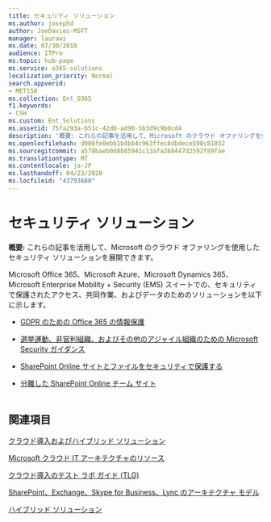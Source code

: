 ```yaml
---
title: セキュリティ ソリューション
ms.author: josephd
author: JoeDavies-MSFT
manager: laurawi
ms.date: 07/30/2018
audience: ITPro
ms.topic: hub-page
ms.service: o365-solutions
localization_priority: Normal
search.appverid:
- MET150
ms.collection: Ent_O365
f1.keywords:
- CSH
ms.custom: Ent_Solutions
ms.assetid: 75fa293a-b51c-42d0-ad90-5b3d9c9b0cd4
description: '概要: これらの記事を活用して、Microsoft のクラウド オファリングを使用したセキュリティ ソリューションを展開できます。'
ms.openlocfilehash: d006fe0ebb1b4bb4c963ffec8dbdece590c81032
ms.sourcegitcommit: a578baeb0d8b85941c13afa268447d2592f89fae
ms.translationtype: MT
ms.contentlocale: ja-JP
ms.lasthandoff: 04/23/2020
ms.locfileid: "43793680"
---
```

# <a name="security-solutions"></a>セキュリティ ソリューション

 **概要:** これらの記事を活用して、Microsoft のクラウド オファリングを使用したセキュリティ ソリューションを展開できます。
  
Microsoft Office 365、Microsoft Azure、Microsoft Dynamics 365、Microsoft Enterprise Mobility + Security (EMS) スイートでの、セキュリティで保護されたアクセス、共同作業、およびデータのためのソリューションを以下に示します。

- [GDPR のための Office 365 の情報保護](office-365-information-protection-for-gdpr.md)
  
- [選挙運動、非営利組織、およびその他のアジャイル組織のための Microsoft Security ガイダンス](microsoft-security-guidance-for-political-campaigns-nonprofits-and-other-agile-o.md)
    
- [SharePoint Online サイトとファイルをセキュリティで保護する](secure-sharepoint-online-sites-and-files.md)
    
- [分離した SharePoint Online チーム サイト](isolated-sharepoint-online-team-sites.md)
<br/><br/>
    
## <a name="see-also"></a>関連項目

[クラウド導入およびハイブリッド ソリューション](cloud-adoption-and-hybrid-solutions.yml)
  
[Microsoft クラウド IT アーキテクチャのリソース](microsoft-cloud-it-architecture-resources.md)
  
[クラウド導入のテスト ラボ ガイド (TLG)](cloud-adoption-test-lab-guides-tlgs.md)
  
[SharePoint、Exchange、Skype for Business、Lync のアーキテクチャ モデル](architectural-models-for-sharepoint-exchange-skype-for-business-and-lync.md)
  
[ハイブリッド ソリューション](hybrid-solutions.md)


